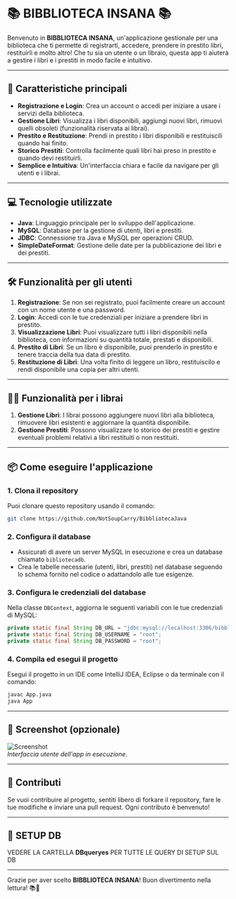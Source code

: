 
# 📚 **BIBBLIOTECA INSANA** 📚

Benvenuto in **BIBBLIOTECA INSANA**, un'applicazione gestionale per una biblioteca che ti permette di registrarti, accedere, prendere in prestito libri, restituirli e molto altro! Che tu sia un utente o un libraio, questa app ti aiuterà a gestire i libri e i prestiti in modo facile e intuitivo.

---

## 🚀 **Caratteristiche principali**

- **Registrazione e Login**: Crea un account o accedi per iniziare a usare i servizi della biblioteca.
- **Gestione Libri**: Visualizza i libri disponibili, aggiungi nuovi libri, rimuovi quelli obsoleti (funzionalità riservata ai librai).
- **Prestito e Restituzione**: Prendi in prestito i libri disponibili e restituiscili quando hai finito.
- **Storico Prestiti**: Controlla facilmente quali libri hai preso in prestito e quando devi restituirli.
- **Semplice e Intuitiva**: Un'interfaccia chiara e facile da navigare per gli utenti e i librai.

---

## 💻 **Tecnologie utilizzate**

- **Java**: Linguaggio principale per lo sviluppo dell'applicazione.
- **MySQL**: Database per la gestione di utenti, libri e prestiti.
- **JDBC**: Connessione tra Java e MySQL per operazioni CRUD.
- **SimpleDateFormat**: Gestione delle date per la pubblicazione dei libri e dei prestiti.

---

## 🛠 **Funzionalità per gli utenti**

1. **Registrazione**: Se non sei registrato, puoi facilmente creare un account con un nome utente e una password.
2. **Login**: Accedi con le tue credenziali per iniziare a prendere libri in prestito.
3. **Visualizzazione Libri**: Puoi visualizzare tutti i libri disponibili nella biblioteca, con informazioni su quantità totale, prestati e disponibili.
4. **Prestito di Libri**: Se un libro è disponibile, puoi prenderlo in prestito e tenere traccia della tua data di prestito.
5. **Restituzione di Libri**: Una volta finito di leggere un libro, restituiscilo e rendi disponibile una copia per altri utenti.

---

## 🧑‍💻 **Funzionalità per i librai**

1. **Gestione Libri**: I librai possono aggiungere nuovi libri alla biblioteca, rimuovere libri esistenti e aggiornare la quantità disponibile.
2. **Gestione Prestiti**: Possono visualizzare lo storico dei prestiti e gestire eventuali problemi relativi a libri restituiti o non restituiti.

---

## 📦 **Come eseguire l'applicazione**

### 1. **Clona il repository**

   Puoi clonare questo repository usando il comando:

   ```bash
   git clone https://github.com/NotSoupCarry/BibbliotecaJava
   ```

### 2. **Configura il database**

   - Assicurati di avere un server MySQL in esecuzione e crea un database chiamato `bibliotecadb`.
   - Crea le tabelle necessarie (utenti, libri, prestiti) nel database seguendo lo schema fornito nel codice o adattandolo alle tue esigenze.

### 3. **Configura le credenziali del database**

   Nella classe `DBContext`, aggiorna le seguenti variabili con le tue credenziali di MySQL:

   ```java
   private static final String DB_URL = "jdbc:mysql://localhost:3306/bibbliotecadb";
   private static final String DB_USERNAME = "root";
   private static final String DB_PASSWORD = "root";
   ```

### 4. **Compila ed esegui il progetto**

   Esegui il progetto in un IDE come IntelliJ IDEA, Eclipse o da terminale con il comando:

   ```bash
   javac App.java
   java App
   ```

---

## 📝 **Screenshot** (opzionale)

![Screenshot](https://via.placeholder.com/800x400.png?text=BIBBLIOTECA+INSANA+App)  
*Interfaccia utente dell'app in esecuzione.*

---

## 🔧 **Contributi**

Se vuoi contribuire al progetto, sentiti libero di forkare il repository, fare le tue modifiche e inviare una pull request. Ogni contributo è benvenuto!

---

## 💬 **SETUP DB**

VEDERE LA CARTELLA <b>DBqueryes</b> PER TUTTE LE QUERY DI SETUP SUL DB

---

Grazie per aver scelto **BIBBLIOTECA INSANA**! Buon divertimento nella lettura! 📚🎉
